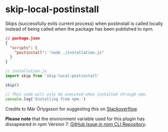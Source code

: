 # skip-local-postinstall

Skips (successfully exits current process) when postinstall is called locally instead of being called when the package has been published to npm.

```json
// package.json
{
  "scripts": {
    "postinstall": "node ./installation.js"
  }
}
```

```js
// installation.js
import skip from 'skip-local-postinstall'

skip()

// This code will only be executed when installed through npm.
console.log('Installing from npm.')
```

Credits to Már Örlygsson for suggesting this on [Stackoverflow](https://stackoverflow.com/a/53239387/3185545s).

**Please note** that the environment variable used for this plugin has dissapeared in npm Version 7: [GitHub Issue in npm CLI Repository](https://github.com/npm/cli/issues/2033).
